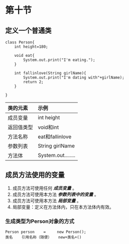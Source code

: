# 第十节

## 定义一个普通类

```text
class Person{
    int height=180;

    void eat{
        System.out.print("I'm eating.");
    }

    int fallinlove(String girlName){
        System.out.print("I'm dating with"+girlName);
        return 2;
    }

}
```

| 类的元素 | 示例 |
| :--- | :--- |
| 成员变量 | int height |
| 返回值类型 | void和int |
| 方法名称 | eat和fallinlove |
| 参数列表 | String girlName |
| 方法体 | System.out........ |

## 成员方法使用的变量

1. 成员方法可使用任何 _**成员变量**_ 。
2. 成员方法可使用本方法 _**参数列表中的变量**_ 。
3. 成员方法可使用本方法 _**局部变量**_ 。
4. 局部变量：定义在方法体内，只在本方法体内有效。

### 生成类型为Person对象的方式

```text
Person person    =     new Person();
类名    引用名称（随便）   new+类名+()
```

### 

